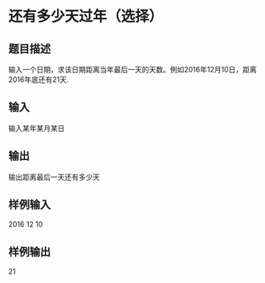  # 还有多少天过年（选择）  
  
 ## 题目描述  
 输入一个日期，求该日期距离当年最后一天的天数。例如2016年12月10日，距离2016年底还有21天.  
   
 ## 输入  
 输入某年某月某日  
   
 ## 输出  
 输出距离最后一天还有多少天  
   
 ## 样例输入  
 2016 12 10  
 ## 样例输出  
 21  
   
  
